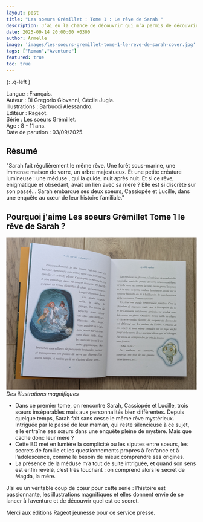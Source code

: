 ```yaml
---
layout: post
title: "Les soeurs Grémillet : Tome 1 : Le rêve de Sarah "
description: J’ai eu la chance de découvrir qui m’a permis de découvrir la version romancée de la BD grâce à un service presse des éditions Rageot Jeunesse… et ce fut une très belle découverte.
date: 2025-09-14 20:00:00 +0300
author: Armelle
image: 'images/les-soeurs-gremillet-tome-1-le-reve-de-sarah-cover.jpg'
tags: ["Roman","Aventure"]
featured: true
toc: true
---
```


{: .q-left }

Langue : Français.  
Auteur : Di Gregorio Giovanni, Cécile Jugla.  
Illustrations : Barbucci Alessandro.                 
Editeur : Rageot.  
Série : Les soeurs Grémillet.              
Age : 8 - 11 ans.                           
Date de parution : 03/09/2025.         

## Résumé

"Sarah fait régulièrement le même rêve. Une forêt sous-marine, une immense maison de verre, un arbre majestueux. Et une petite créature lumineuse : une méduse , qui la guide, nuit après nuit. Et si ce rêve, énigmatique et obsédant, avait un lien avec sa mère ? Elle est si discrète sur son passé... Sarah embarque ses deux soeurs, Cassiopée et Lucille, dans une enquête au cœur de leur histoire familiale." 

## Pourquoi j'aime Les soeurs Grémillet Tome 1 le rêve de Sarah ?

![Des illustrations magnifiques](images/les-soeurs-gremillet-tome-1-le-reve-de-sarah-int.jpg)
*Des illustrations magnifiques*
- Dans ce premier tome, on rencontre Sarah, Cassiopée et Lucille, trois sœurs inséparables mais aux personnalités bien différentes. Depuis quelque temps, Sarah fait sans cesse le même rêve mystérieux. Intriguée par le passé de leur maman, qui reste silencieuse à ce sujet, elle entraîne ses sœurs dans une enquête pleine de mystère. Mais que cache donc leur mère ?
- Cette BD met en lumière la complicité ou les siputes entre soeurs, les secrets de famille et les questionnements propres à l’enfance et à l’adolescence, comme le besoin de mieux comprendre ses origines.
- La présence de la méduse m’a tout de suite intriguée, et quand son sens est enfin révélé, c’est très touchant : on comprend alors le secret de Magda, la mère.

J’ai eu un véritable coup de cœur pour cette série : l’histoire est passionnante, les illustrations magnifiques et elles donnent envie de se lancer à l’aventure et de découvrir quel est ce secret.

Merci aux éditions Rageot jeunesse pour ce service presse.




